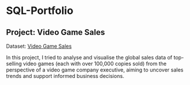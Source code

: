 # SQL-Portfolio

## Project: Video Game Sales
Dataset: [Video Game Sales](https://www.kaggle.com/datasets/gregorut/videogamesales)

In this project, I tried to analyse and visualise the global sales data of top-selling video games (each with over 100,000 copies sold) from the perspective of a video game company executive, aiming to uncover sales trends and support informed business decisions.
